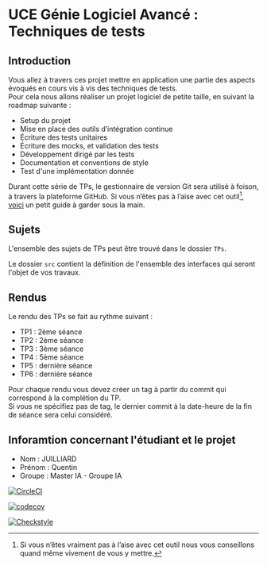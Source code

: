 # UCE Génie Logiciel Avancé : Techniques de tests

## Introduction

Vous allez à travers ces projet mettre en application une partie des aspects évoqués en cours vis à vis des techniques de tests.  
Pour cela nous allons réaliser un projet logiciel de petite taille, en suivant la roadmap suivante : 
- Setup du projet
- Mise en place des outils d’intégration continue
- Écriture des tests unitaires
- Écriture des mocks, et validation des tests
- Développement dirigé par les tests
- Documentation et conventions de style
- Test d'une implémentation donnée

Durant cette série de TPs, le gestionnaire de version Git sera utilisé à foison, à travers la plateforme GitHub. Si vous n’êtes pas à l’aise avec cet outil[^1], [voici](http://rogerdudler.github.io/git-guide/) un petit guide à garder sous la main.

## Sujets

L'ensemble des sujets de TPs peut être trouvé dans le dossier `TPs`.

Le dossier `src` contient la définition de l'ensemble des interfaces qui seront l'objet de vos travaux.

## Rendus

Le rendu des TPs se fait au rythme suivant :

- TP1 : 2ème séance
- TP2 : 2ème séance
- TP3 : 3ème séance
- TP4 : 5ème séance
- TP5 : dernière séance
- TP6 : dernière séance

Pour chaque rendu vous devez créer un tag à partir du commit qui correspond à la complétion du TP.  
Si vous ne spécifiez pas de tag, le dernier commit à la date-heure de la fin de séance sera celui considéré.

[^1]: Si vous n’êtes vraiment pas à l’aise avec cet outil nous vous conseillons quand même vivement de vous y mettre.

## Inforamtion concernant l'étudiant et le projet

- Nom : JUILLIARD
- Prénom : Quentin
- Groupe : Master IA - Groupe IA 




[![CircleCI](https://circleci.com/gh/circleci/circleci-docs.svg?style=svg)](https://app.circleci.com/pipelines/circleci/4pTDtLg5hUaDMd85yZjtX5/M47uwUrhPaVPDdsfFE2pGu)

[![codecov](https://codecov.io/gh/Quentinjlard/ceri-m1-techniques-de-test/graph/badge.svg?token=KEMV4XR2ZF)](https://codecov.io/gh/Quentinjlard/ceri-m1-techniques-de-test)

[![Checkstyle](https://img.shields.io/badge/checkstyle-passing-brightgreen)](https://circleci-tasks-prod.s3.us-east-1.amazonaws.com/storage/artifacts/a26643bf-8981-4dad-8c48-7bad3b573e6e/57858531-cd92-4cbf-b4d0-95f109d1d271/0/target/checkstyle-result.xml?X-Amz-Algorithm=AWS4-HMAC-SHA256&X-Amz-Credential=ASIAQVFQINEOBJZFXZXX%2F20240318%2Fus-east-1%2Fs3%2Faws4_request&X-Amz-Date=20240318T161607Z&X-Amz-Expires=60&X-Amz-Security-Token=IQoJb3JpZ2luX2VjENH%2F%2F%2F%2F%2F%2F%2F%2F%2F%2FwEaCXVzLWVhc3QtMSJGMEQCICoexpBAydQHlfs4Sa19SBpJ%2FBpXMg%2BAAbNSNJ%2B6hgXqAiBfEF4tmQsxnyAy%2BYEnH9Yw8ntdTTV6EZGrytnaZsT1xSq0AgjZ%2F%2F%2F%2F%2F%2F%2F%2F%2F%2F8BEAMaDDA0NTQ2NjgwNjU1NiIM97I52%2Fz8NbJztutuKogCBYGPolipNR3s1iFsWCp3YgCzepbN1HlcXr9oMYRsQd%2F8FQcw1yuvvtq%2FlreJ9rOvrXkKQX7OU3xq22gb5dntIV%2B6PSmXkvY%2BHSC8ipoaD9jGemiJCEqFdaAhXxKAkG0bPfjEm1g%2B8NbS%2Fgeni3BbdPD0s5sxjtz%2B8p4w7fOHF6svlNZvjvk47HMcm3Th%2B6GR3K1C2lKT%2Fqo9nkHXGlRsqlHhKpiAwsZsJgB%2FTnqp7dpRCpte3f1rpgdyU5RXGvRU3p7xpHl2NvkIwc7tlAiGiaQwRLgyjF4uoa1xyD2kjtplvRy0dvxoES3zVJHdI%2BWI42NYst21QmQlvopwqjjHTyHAdYC0xQ5yMLrR4a8GOp4Bj5MuqQ1q6TOtHcBmP10NyKYCLQyuh%2FqOdC26LPSbxQsuSHb1y0IK6RNS%2B71nql%2FahFJv9KZU8R3WwozjbZAwrhYAmZb%2FdtW96lIpGH8LXLzd%2Fzv8FqW3z2hghMYXuLxznv5qVbRVGHyODBOn1Jx71lqOOlbiFs9G%2FB8dDsWPNqDJI9H%2BGlB7G5LOFMP3S%2FhhZonnd5rUKAVGlIRrZws%3D&X-Amz-SignedHeaders=host&x-id=GetObject&X-Amz-Signature=303e6b28f928a2d7f5ee0210f374ee002271f66b48ca2b02100ee98ef3914d84)
